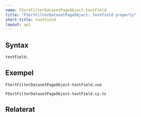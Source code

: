 ```yaml
---
name: FSortFilterDatasetPageObject.textField
title: "FSortFilterDatasetPageObject: textField property"
short-title: textField
layout: api
---
```


## Syntax

```ts nocompile nolint
textField;
```

## Exempel

```import static
FSortFilterDatasetPageObject-textField.vue
```

```import
FSortFilterDatasetPageObject-textField.cy.ts
```

## Relaterat
